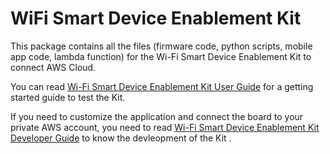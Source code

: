 # WiFi Smart Device Enablement Kit
This package contains all the files (firmware code, python scripts, mobile app code, lambda function) for the Wi-Fi Smart Device Enablement Kit to connect AWS Cloud.

You can read [Wi-Fi Smart Device Enablement Kit User Guide](https://github.com/MicrochipTech/wifi-smart-device-enablement-kit) for a getting started guide to test the Kit.

If you need to customize the application and connect the board to your private AWS account, you need to read [Wi-Fi Smart Device Enablement Kit Developer Guide](https://github.com/MicrochipTech/wifi-smart-device-enablement-kit) to know the devleopment of the Kit .

